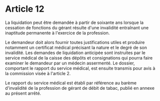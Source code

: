 # Article 12

La liquidation peut être demandée à partir de soixante ans lorsque la cessation de fonctions du gérant résulte d'une invalidité entraînant une inaptitude permanente à l'exercice de la profession.

Le demandeur doit alors fournir toutes justifications utiles et produire notamment un certificat médical précisant la nature et le degré de son invalidité. Les demandes de liquidation anticipée sont instruites par le service médical de la caisse des dépôts et consignations qui pourra faire examiner le demandeur par un médecin assermenté. Le dossier, comportant le rapport du service médical, est ensuite transmis pour avis à la commission visée à l'article 2.

Le rapport du service médical est établi par référence au barème d'invalidité de la profession de gérant de débit de tabac, publié en annexe au présent arrêté.
